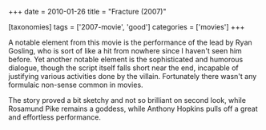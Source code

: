 +++
date = 2010-01-26
title = "Fracture (2007)"

[taxonomies]
tags = ['2007-movie', 'good']
categories = ['movies']
+++

A notable element from this movie is the performance of the lead by Ryan
Gosling, who is sort of like a hit from nowhere since I haven't seen
him before. Yet another notable element is the sophisticated and
humorous dialogue, though the script itself falls short near the end,
incapable of justifying various activities done by the villain.
Fortunately there wasn't any formulaic non-sense common in movies.

The story proved a bit sketchy and not so brilliant on second look,
while Rosamund Pike remains a goddess, while Anthony Hopkins pulls off a
great and effortless performance.
